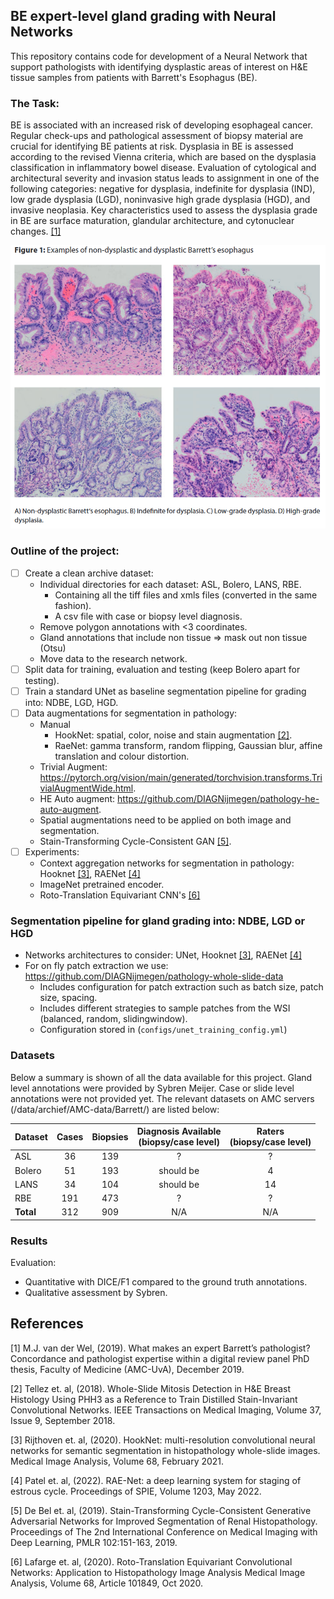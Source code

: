 ## BE expert-level gland grading with Neural Networks
This repository contains code for development of a Neural Network that support pathologists with identifying dysplastic 
areas of interest on H&E tissue samples from patients with Barrett's Esophagus (BE). 

### The Task:
BE is associated with an increased risk of developing esophageal cancer. Regular check-ups and pathological assessment of biopsy material are crucial for identifying BE patients at risk.
Dysplasia in BE is assessed according to the revised Vienna criteria, which are based on the dysplasia classification in inflammatory bowel disease. Evaluation of cytological and architectural severity and invasion status leads to assignment in
one of the following categories: negative for dysplasia, indefinite for dysplasia (IND), low grade dysplasia (LGD), noninvasive high grade dysplasia (HGD), and invasive neoplasia. Key characteristics used to assess the
dysplasia grade in BE are surface maturation, glandular architecture, and cytonuclear changes. [[1]](#1)


![](images/examples_grading_BE.png)


### Outline of the project:

- [ ] Create a clean archive dataset:
    * Individual directories for each dataset: ASL, Bolero, LANS, RBE.
        * Containing all the tiff files and xmls files (converted in the same fashion).
        * A csv file with case or biopsy level diagnosis.
    * Remove polygon annotations with <3 coordinates.
    * Gland annotations that include non tissue => mask out non tissue (Otsu)
    * Move data to the research network.
- [ ] Split data for training, evaluation and testing (keep Bolero apart for testing).
- [ ] Train a standard UNet as baseline segmentation pipeline for grading into: NDBE, LGD, HGD.
- [ ] Data augmentations for segmentation in pathology:
    * Manual
      - HookNet: spatial, color, noise and stain augmentation [[2]](#1). 
      - RaeNet: gamma transform, random flipping, Gaussian blur, affine translation and colour distortion.
    * Trivial Augment: https://pytorch.org/vision/main/generated/torchvision.transforms.TrivialAugmentWide.html.
    * HE Auto augment: https://github.com/DIAGNijmegen/pathology-he-auto-augment.
    * Spatial augmentations need to be applied on both image and segmentation.
    * Stain-Transforming Cycle-Consistent GAN [[5]](#4).
- [ ] Experiments:
  * Context aggregation networks for segmentation in pathology: Hooknet [[3]](#3), RAENet [[4]](#4)
  * ImageNet pretrained encoder.
  * Roto-Translation Equivariant CNN's [[6]](#6)

### Segmentation pipeline for gland grading into: NDBE, LGD or HGD
* Networks architectures to consider: UNet, Hooknet [[3]](#3), RAENet [[4]](#4)
* For on fly patch extraction we use: https://github.com/DIAGNijmegen/pathology-whole-slide-data
  * Includes configuration for patch extraction such as batch size, patch size, spacing.
  * Includes different strategies to sample patches from the WSI (balanced, random, slidingwindow).
  * Configuration stored in (`configs/unet_training_config.yml`)

### Datasets 
Below a summary is shown of all the data available for this project. Gland level annotations were provided by Sybren Meijer. 
Case or slide level annotations were not provided yet. The relevant datasets on AMC servers (/data/archief/AMC-data/Barrett/) are listed below:

| Dataset   | Cases | Biopsies | Diagnosis Available<br/>(biopsy/case level) | Raters<br/>(biopsy/case level) |
|-----------|:-----:|:--------:|:-------------------------------------------:|:------------------------------:|
| ASL       |  36   |   139    |                      ?                      |               ?                |
| Bolero    |  51   |   193    |                  should be                  |               4                |
| LANS      |  34   |   104    |                  should be                  |               14               |
| RBE       |  191  |   473    |                      ?                      |               ?                |
| **Total** |  312  |   909    |                     N/A                     |              N/A               |


### Results
Evaluation:
  * Quantitative with DICE/F1 compared to the ground truth annotations.
  * Qualitative assessment by Sybren.

## References
<a id="1">[1]</a> 
M.J. van der Wel, (2019). 
What makes an expert Barrett’s pathologist? Concordance and pathologist expertise within a digital review panel
PhD thesis, Faculty of Medicine (AMC-UvA), December 2019.

<a id="2">[2]</a> 
Tellez et. al, (2018). 
Whole-Slide Mitosis Detection in H&E Breast Histology Using PHH3 as a Reference to Train Distilled Stain-Invariant Convolutional Networks.
IEEE Transactions on Medical Imaging, Volume 37, Issue 9, September 2018.

<a id="3">[3]</a> 
Rijthoven et. al, (2020). 
HookNet: multi-resolution convolutional neural networks for semantic segmentation in histopathology whole-slide images. 
Medical Image Analysis, Volume 68, February 2021.

<a id="4">[4]</a> 
Patel et. al, (2022). 
RAE-Net: a deep learning system for staging of estrous cycle. 
Proceedings of SPIE, Volume 1203, May 2022.

<a id="5">[5]</a> 
De Bel et. al, (2019). 
Stain-Transforming Cycle-Consistent Generative Adversarial Networks for Improved Segmentation of Renal Histopathology.
Proceedings of The 2nd International Conference on Medical Imaging with Deep Learning, PMLR 102:151-163, 2019.

<a id="6">[6]</a> 
Lafarge et. al, (2020). 
Roto-Translation Equivariant Convolutional Networks: Application to Histopathology Image Analysis
Medical Image Analysis, Volume 68, Article 101849, Oct 2020.